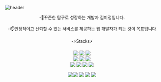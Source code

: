 
![header](https://capsule-render.vercel.app/api?type=shark&color=gradient&height=300&section=header&text=Hello%20I'm%20mijeong%20Kim&fontSize=60&animation=fadeIn)

<div style="text-align:center">
-🌱꾸준한 탐구로 성장하는 개발자 김미정입니다.
<br><br>
-📫안정적이고 신뢰할 수 있는 서비스를 제공하는 웹 개발자가 되는 것이 목표입니다
<br><br>
-⚡Stacks⚡<br><br>
<img src="https://img.shields.io/badge/html-E34F26?style=for-the-badge&logo=html5&logoColor=black">
<img src="https://img.shields.io/badge/CSS3-1572B6?style=for-the-badge&logo=CSS3&logoColor=black">
<img src="https://img.shields.io/badge/JavaScript-F7DF1E?style=for-the-badge&logo=JavaScript&logoColor=black">
<br>
<img src="https://img.shields.io/badge/Node.js-339933?style=for-the-badge&logo=Node.js&logoColor=black">
<img src="https://img.shields.io/badge/Express-000000?style=for-the-badge&logo=Express&logoColor=black">
<img src="https://img.shields.io/badge/Sequelize-52B0E7?style=for-the-badge&logo=Sequelize&logoColor=black">
<br>
<img src="https://img.shields.io/badge/Java-1572B6?style=for-the-badge&logo=Java&logoColor=black">
<img src="https://img.shields.io/badge/Spring Boot-6DB33F?style=for-the-badge&logo=Spring Boot&logoColor=black">
<img src="https://img.shields.io/badge/Socket.io-010101?style=for-the-badge&logo=Socket.io&logoColor=black">
<img src="https://img.shields.io/badge/Axios-5A29E4?style=for-the-badge&logo=Axios&logoColor=black">

<img src="https://img.shields.io/badge/React-61DAFB?style=for-the-badge&logo=React&logoColor=black"><img src="https://img.shields.io/badge/jQuery-0769AD?style=for-the-badge&logo=jQuery&logoColor=black">
<img src="https://img.shields.io/badge/MySQL-4479A1?style=for-the-badge&logo=MySQL&logoColor=black">
<img src="https://img.shields.io/badge/Amazon EC2-FF9900?style=for-the-badge&logo=Amazon EC2&logoColor=black">
<img src="https://img.shields.io/badge/TypeScript-3178C6?style=for-the-badge&logo=TypeScript&logoColor=black">

</div>
<!--
**mijeongkim3/mijeongkim3** is a ✨ _special_ ✨ repository because its `README.md` (this file) appears on your GitHub profile.

Here are some ideas to get you started:

- 🔭 I’m currently working on ...
- 🌱 I’m currently learning ...
- 👯 I’m looking to collaborate on ...
- 🤔 I’m looking for help with ...
- 💬 Ask me about ...
- 📫 How to reach me: ...
- 😄 Pronouns: ...
- ⚡ Fun fact: ...
-->
